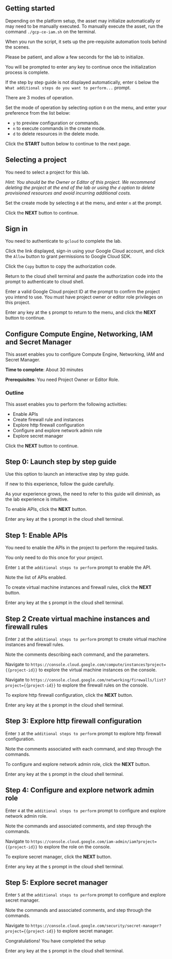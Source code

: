 ## Getting started

Depending on the platform setup, the asset may initialize automatically or may need to be manually executed. To manually execute the asset, run the command `./gcp-ce-iam.sh` on the terminal.

When you run the script, it sets up the pre-requisite automation tools behind the scenes. 

Please be patient, and allow a few seconds for the lab to initialize. 

You will be prompted to enter any key to continue once the initialization process is complete.

If the step by step guide is not displayed automatically, enter `G` below the `What additional steps do you want to perform...` prompt.

There are 3 modes of operation. 

Set the mode of operation by selecting option `0` on the menu, and enter your preference from the list below:

- `y` to preview configuration or commands.
- `n` to execute commands in the create mode.
- `d` to delete resources in the delete mode.

Click the **START** button below to continue to the next page.

## Selecting a project

You need to select a project for this lab.

*Hint: You should be the Owner or Editor of this project. We recommend deleting the project at the end of the lab or using the `d` option to delete provisioned resources and avoid incurring additional costs.*

Set the create mode by selecting `0` at the menu, and enter `n` at the prompt.

Click the **NEXT** button to continue.

## Sign in

You need to authenticate to `gcloud` to complete the lab.

Click the link displayed, sign-in using your Google Cloud account, and click the `Allow` button to grant permissions to Google Cloud SDK. 

Click the `Copy` button to copy the authorization code. 

Return to the cloud shell terminal and paste the authorization code into the prompt to authenticate to cloud shell.

Enter a valid Google Cloud project ID at the prompt to confirm the project you intend to use. You must have project owner or editor role privileges on this project.

Enter any key at the `$` prompt to return to the menu, and click the **NEXT** button to continue.

## Configure Compute Engine, Networking, IAM and Secret Manager

This asset enables you to configure Compute Engine, Networking, IAM and Secret Manager.

**Time to complete**: About 30 minutes

**Prerequisites**: You need Project Owner or Editor Role.

### Outline

This asset enables you to perform the following activities:

 - Enable APIs
 - Create firewall rule and instances
 - Explore http firewall configuration 
 - Configure and explore network admin role
 - Explore secret manager

Click the **NEXT** button to continue.

## Step 0: Launch step by step guide

Use this option to launch an interactive step by step guide. 

If new to this experience, follow the guide carefully. 

As your experience grows, the need to refer to this guide will diminish, as the lab experience is intuitive.

To enable APIs, click the **NEXT** button.

Enter any key at the `$` prompt in the cloud shell terminal.

## Step 1: Enable APIs

You need to enable the APIs in the project to perform the required tasks. 

You only need to do this once for your project. 

Enter `1` at the `additional steps to perform` prompt to enable the API.  

Note the list of APIs enabled.

To create virtual machine instances and firewall rules, click the **NEXT** button.

Enter any key at the `$` prompt in the cloud shell terminal.

## Step 2 Create virtual machine instances and firewall rules

Enter `2` at the `additional steps to perform` prompt to create virtual machine instances and firewall rules. 

Note the comments describing each command, and the parameters.

Navigate to `https://console.cloud.google.com/compute/instances?project={{project-id}}` to explore the virtual machine instances on the console.

Navigate to `https://console.cloud.google.com/networking/firewalls/list?project={{project-id}}` to explore the firewall rules on the console.

To explore http firewall configuration, click the **NEXT** button.

Enter any key at the `$` prompt in the cloud shell terminal.

## Step 3: Explore http firewall configuration 

Enter `3` at the `additional steps to perform` prompt to explore http firewall configuration.

Note the comments associated with each command, and step through the commands.

To configure and explore network admin role, click the **NEXT** button.

Enter any key at the `$` prompt in the cloud shell terminal.

## Step 4: Configure and explore network admin role

Enter `4` at the `additional steps to perform` prompt to configure and explore network admin role.

Note the commands and associated comments, and step through the commands.

Navigate to `https://console.cloud.google.com/iam-admin/iam?project={{project-id}}` to explore the role on the console.

To explore secret manager, click the **NEXT** button.

Enter any key at the `$` prompt in the cloud shell terminal.

## Step 5: Explore secret manager

Enter `5` at the `additional steps to perform` prompt to configure and explore secret manager.

Note the commands and associated comments, and step through the commands.

Navigate to `https://console.cloud.google.com/security/secret-manager?project={{project-id}}` to explore secret manager.

Congratulations! You have completed the setup

Enter any key at the `$` prompt in the cloud shell terminal.
